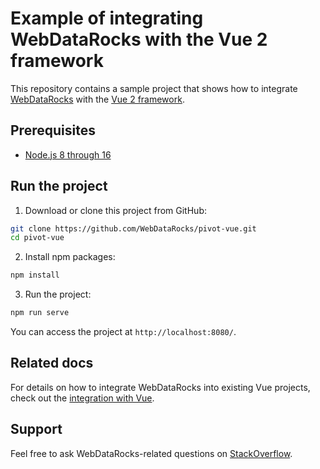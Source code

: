 # Example of integrating WebDataRocks with the Vue 2 framework

This repository contains a sample project that shows how to integrate [WebDataRocks](https://www.webdatarocks.com/) with the [Vue 2 framework](https://v2.vuejs.org/).

## Prerequisites

- [Node.js 8 through 16](https://nodejs.org/en/)

## Run the project

1. Download or clone this project from GitHub:
```bash
git clone https://github.com/WebDataRocks/pivot-vue.git
cd pivot-vue
```
2. Install npm packages:
```bash
npm install
```
3. Run the project:
```bash
npm run serve
```
You can access the project at `http://localhost:8080/`.

## Related docs

For details on how to integrate WebDataRocks into existing Vue projects, check out the [integration with Vue](https://www.webdatarocks.com/doc/integration-with-vue/).

## Support

Feel free to ask WebDataRocks-related questions on [StackOverflow](https://stackoverflow.com/questions/tagged/webdatarocks).
